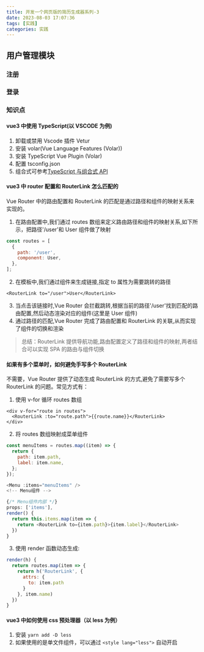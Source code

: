 ```yaml
---
title: 开发一个网页版的简历生成器系列-3
date: 2023-08-03 17:07:36
tags: [实践]
categories: 实践
---
```


## 用户管理模块

### 注册

### 登录

### 知识点

#### vue3 中使用 TypeScript(以 VSCODE 为例)

1. 卸载或禁用 Vscode 插件 Vetur
2. 安装 volar(Vue Language Features (Volar))
3. 安装 TypeScript Vue Plugin (Volar)
4. 配置 tsconfig.json
5. 组合式可参考[TypeScript 与组合式 API](https://cn.vuejs.org/guide/typescript/composition-api.html)

#### vue3 中 router 配置和 RouterLink 怎么匹配的

Vue Router 中的路由配置和 RouterLink 的匹配是通过路径和组件的映射关系来实现的。

1. 在路由配置中,我们通过 routes 数组来定义路由路径和组件的映射关系,如下所示，把路径'/user'和 User 组件做了映射

```javascript
const routes = [
  {
    path: '/user',
    component: User,
  },
];
```

2. 在模板中,我们通过<RouterLink>组件来生成链接,指定 to 属性为需要跳转的路径

```vue
<RouterLink to="/user">User</RouterLink>
```

3. 当点击该链接时,Vue Router 会拦截跳转,根据当前的路径'/user'找到匹配的路由配置,然后动态渲染对应的组件(这里是 User 组件)
4. 通过路径的匹配,Vue Router 完成了路由配置和 RouterLink 的关联,从而实现了组件的切换和渲染

> 总结：RouterLink 提供导航功能,路由配置定义了路径和组件的映射,两者结合可以实现 SPA 的路由与组件切换

#### 如果有多个菜单时，如何避免手写多个 RouterLink

不需要，Vue Router 提供了动态生成 RouterLink 的方式,避免了需要写多个 RouterLink 的问题。常见方式有：

1. 使用 v-for 循环 routes 数组

```vue
<div v-for="route in routes">
  <RouterLink :to="route.path">{{route.name}}</RouterLink> 
</div>
```

2. 将 routes 数组映射成菜单组件

```javascript
const menuItems = routes.map((item) => {
  return {
    path: item.path,
    label: item.name,
  };
});
```

```javascript
<Menu :items="menuItems" />
<!-- Menu组件 -->

{/* Menu组件内部 */}
props: ['items'],
render() {
  return this.items.map(item => {
    return <RouterLink to={item.path}>{item.label}</RouterLink>
  })
}

```

3. 使用 render 函数动态生成:

```javascript
render(h) {
  return routes.map(item => {
    return h('RouterLink', {
      attrs: {
        to: item.path
      }
    }, item.name)
  })
}
```

#### vue3 中如何使用 css 预处理器（以 less 为例）

1. 安装 `yarn add -D less`
2. 如果使用的是单文件组件，可以通过 `<style lang="less">` 自动开启
